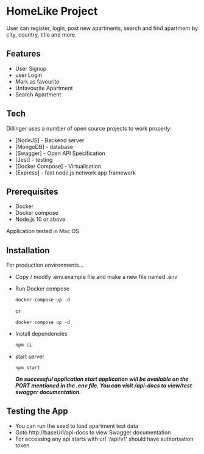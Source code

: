 # HomeLike Project

User can register, login, post new apartments, search and find apartment by city, country, title and more

## Features

- User Signup
- user Login
- Mark as favourite
- Unfavourite Apartment
- Search Apartment


## Tech

Dillinger uses a number of open source projects to work properly:

- [NodeJS] - Backend server
- [MongoDB] - database
- [Swagger] - Open API Specification
- [Jest] - testing
- [Docker Compose] - Virtualisation
- [Express] - fast node.js network app framework

## Prerequisites

- Docker
- Docker compose
- Node.js 10 or above

Application tested in Mac OS

## Installation

For production environments...

* Copy / modify .env.example file and make a new file named .env
*  Run Docker compose

    ```
    docker-compose up -d
    ```
   or
    ```
    docker compose up -d
    ```
* Install dependencies
    ```sh
    npm ci
    ```
* start server
    ```
    npm start
    ```
  ***On successful application start application will be available on the PORT mentioned in the .env file. You can visit /api-docs to view/test swagger documentation.***
## Testing the App
-  You can run the seed to load apartment test data
-  Goto http://baseUrl/api-docs to view  Swagger documentation
-  For accessing any api starts with url '/api/v1' should have authorisation token












